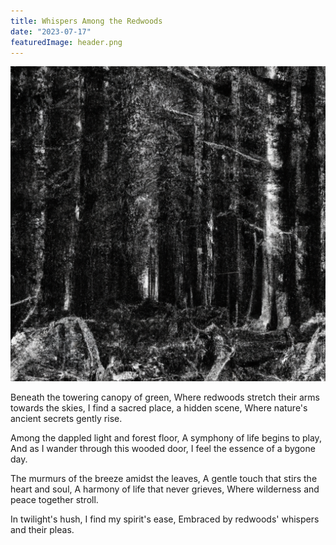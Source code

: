 ```yaml
---
title: Whispers Among the Redwoods
date: "2023-07-17"
featuredImage: header.png
---
```


![nature image](./header.png)

Beneath the towering canopy of green,
Where redwoods stretch their arms towards the skies,
I find a sacred place, a hidden scene,
Where nature's ancient secrets gently rise.

Among the dappled light and forest floor,
A symphony of life begins to play,
And as I wander through this wooded door,
I feel the essence of a bygone day.

The murmurs of the breeze amidst the leaves,
A gentle touch that stirs the heart and soul,
A harmony of life that never grieves,
Where wilderness and peace together stroll.

In twilight's hush, I find my spirit's ease,
Embraced by redwoods' whispers and their pleas.